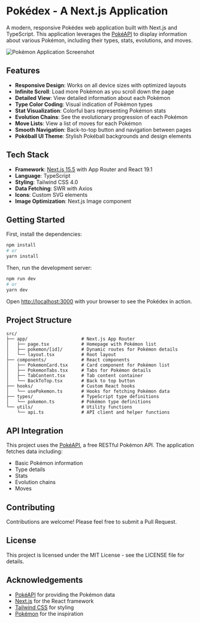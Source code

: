 # Pokédex - A Next.js Application

A modern, responsive Pokédex web application built with Next.js and TypeScript. This application leverages the [PokéAPI](https://pokeapi.co/) to display information about various Pokémon, including their types, stats, evolutions, and moves.

![Pokémon Application Screenshot](https://via.placeholder.com/800x400?text=Pok%C3%A9dex+Screenshot)

## Features

- **Responsive Design**: Works on all device sizes with optimized layouts
- **Infinite Scroll**: Load more Pokémon as you scroll down the page
- **Detailed View**: View detailed information about each Pokémon
- **Type Color Coding**: Visual indication of Pokémon types
- **Stat Visualization**: Colorful bars representing Pokémon stats
- **Evolution Chains**: See the evolutionary progression of each Pokémon
- **Move Lists**: View a list of moves for each Pokémon
- **Smooth Navigation**: Back-to-top button and navigation between pages
- **Pokéball UI Theme**: Stylish Pokéball backgrounds and design elements

## Tech Stack

- **Framework**: [Next.js 15.5](https://nextjs.org/) with App Router and React 19.1
- **Language**: TypeScript
- **Styling**: Tailwind CSS 4.0
- **Data Fetching**: SWR with Axios
- **Icons**: Custom SVG elements
- **Image Optimization**: Next.js Image component

## Getting Started

First, install the dependencies:

```bash
npm install
# or
yarn install
```

Then, run the development server:

```bash
npm run dev
# or
yarn dev
```

Open [http://localhost:3000](http://localhost:3000) with your browser to see the Pokédex in action.

## Project Structure

```
src/
├── app/                    # Next.js App Router
│   ├── page.tsx            # Homepage with Pokémon list
│   ├── pokemon/[id]/       # Dynamic routes for Pokémon details
│   └── layout.tsx          # Root layout
├── components/             # React components
│   ├── PokemonCard.tsx     # Card component for Pokémon list
│   ├── PokemonTabs.tsx     # Tabs for Pokémon details
│   ├── TabContent.tsx      # Tab content container
│   └── BackToTop.tsx       # Back to top button
├── hooks/                  # Custom React hooks
│   └── usePokemon.ts       # Hooks for fetching Pokémon data
├── types/                  # TypeScript type definitions
│   └── pokemon.ts          # Pokémon type definitions
└── utils/                  # Utility functions
    └── api.ts              # API client and helper functions
```

## API Integration

This project uses the [PokéAPI](https://pokeapi.co/), a free RESTful Pokémon API. The application fetches data including:

- Basic Pokémon information
- Type details
- Stats
- Evolution chains
- Moves

## Contributing

Contributions are welcome! Please feel free to submit a Pull Request.

## License

This project is licensed under the MIT License - see the LICENSE file for details.

## Acknowledgements

- [PokéAPI](https://pokeapi.co/) for providing the Pokémon data
- [Next.js](https://nextjs.org/) for the React framework
- [Tailwind CSS](https://tailwindcss.com/) for styling
- [Pokémon](https://www.pokemon.com/) for the inspiration
